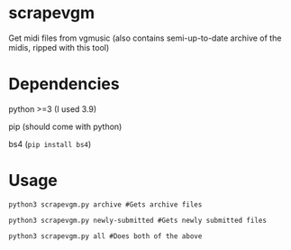 # scrapevgm
Get midi files from vgmusic (also contains semi-up-to-date archive of the midis, ripped with this tool)

# Dependencies
python >=3 (I used 3.9)

pip (should come with python)

bs4 (`pip install bs4`)

# Usage
`python3 scrapevgm.py archive #Gets archive files`

`python3 scrapevgm.py newly-submitted #Gets newly submitted files`

`python3 scrapevgm.py all #Does both of the above`
